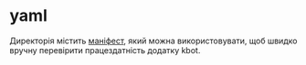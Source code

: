 # yaml

Директорія містить [маніфест](kbot.yaml), який можна використовувати, щоб швидко вручну перевірити працездатність додатку kbot.
